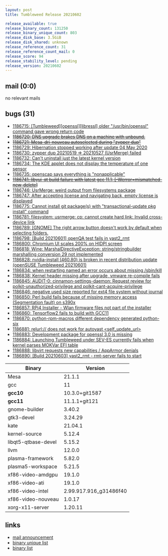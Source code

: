```yaml
---
layout: post
title: Tumbleweed Release 20210602

release_available: true
release_binary_count: 131250
release_binary_unique_count: 803
release_disk_base: 3.5GiB
release_disk_shared: unknown
release_reference_count: 31
release_reference_count_mail: 0
release_score: 94
release_stability_level: pending
release_version: 20210602
---
```


## mail (0:0)

no relevant mails

## bugs (31)

<!--more-->

- [1186715: \[Tumbleweed\]\[openssl\]\[libressl\] older "/usr/bin/openssl" command gave wrong return code](https://bugzilla.opensuse.org/show_bug.cgi?id=1186715)
- ~~[1186720: DNS upgrade brakes DNS on a machine with unbound.](https://bugzilla.opensuse.org/show_bug.cgi?id=1186720)~~
- ~~[1186721: Mesa-dri-nouveau autoselected during "zypper dup"](https://bugzilla.opensuse.org/show_bug.cgi?id=1186721)~~
- [1186729: Hibernation stopped working after update 04 May 2020](https://bugzilla.opensuse.org/show_bug.cgi?id=1186729)
- [1186730: zypper dup 20210519 => 20210527 (UsrMerge) failed](https://bugzilla.opensuse.org/show_bug.cgi?id=1186730)
- [1186732: Can't uninstall just the latest kernel version](https://bugzilla.opensuse.org/show_bug.cgi?id=1186732)
- [1186734: The KDE applet does not display the temperature of one sensor](https://bugzilla.opensuse.org/show_bug.cgi?id=1186734)
- [1186735: openscap says everything is "nonapplicable"](https://bugzilla.opensuse.org/show_bug.cgi?id=1186735)
- ~~[1186741: libyui-qt build failure with latest gcc 11.1: \[-Werror=mismatched-new-delete\]](https://bugzilla.opensuse.org/show_bug.cgi?id=1186741)~~
- [1186746: UsrMerge: weird output from filesystems package](https://bugzilla.opensuse.org/show_bug.cgi?id=1186746)
- [1186747: After accepting license and navigating back, empty license is displayed](https://bugzilla.opensuse.org/show_bug.cgi?id=1186747)
- [1186775: Cannot install git package(s) with "transactional-update pkg install" command](https://bugzilla.opensuse.org/show_bug.cgi?id=1186775)
- [1186781: filesystem: usrmerge: cp: cannot create hard link: Invalid cross-device link](https://bugzilla.opensuse.org/show_bug.cgi?id=1186781)
- [1186789: \[GNOME\] The right arrow button doesn't work by default when selecting folders.](https://bugzilla.opensuse.org/show_bug.cgi?id=1186789)
- [1186798: \[Build 20210601\] openQA test fails in yast2_rmt](https://bugzilla.opensuse.org/show_bug.cgi?id=1186798)
- [1186800: Chromium UI scales 200% on HIDPI screen](https://bugzilla.opensuse.org/show_bug.cgi?id=1186800)
- [1186818: Wine: MarshalDirectiveException: string/stringbuilder marshalling conversion 29 not implemented](https://bugzilla.opensuse.org/show_bug.cgi?id=1186818)
- [1186828: nvidia-install (460.80) is broken in recent distribution update (openSUSE Tumbleweed 20210601)](https://bugzilla.opensuse.org/show_bug.cgi?id=1186828)
- [1186834: when restarting named an error occurs about missing /sbin/kill](https://bugzilla.opensuse.org/show_bug.cgi?id=1186834)
- [1186838: Kernel header missing after upgrade, vmware re-compile fails](https://bugzilla.opensuse.org/show_bug.cgi?id=1186838)
- [1186845: AUDIT-0: cinnamon-settings-daemon: Request review for polkit-unauthorized-privilege and polkit-cant-acquire-privilege](https://bugzilla.opensuse.org/show_bug.cgi?id=1186845)
- [1186846: negative used size reported for ext4 file system without journal](https://bugzilla.opensuse.org/show_bug.cgi?id=1186846)
- [1186850: Perl build fails because of missing memory access (Segmentation fault) on s390x](https://bugzilla.opensuse.org/show_bug.cgi?id=1186850)
- [1186857: RPi4 Installer - Wlan firmware files not part of the installer](https://bugzilla.opensuse.org/show_bug.cgi?id=1186857)
- [1186860: Tensorflow2 fails to build with GCC11](https://bugzilla.opensuse.org/show_bug.cgi?id=1186860)
- [1186870: python-rpm-macros different dependency generated python-six](https://bugzilla.opensuse.org/show_bug.cgi?id=1186870)
- [1186881: relurl:// does not work for autoyast <self_update_url>](https://bugzilla.opensuse.org/show_bug.cgi?id=1186881)
- [1186883: Development package for openssl 3.0 is missing](https://bugzilla.opensuse.org/show_bug.cgi?id=1186883)
- [1186884: Launching Tumbleweed under SEV-ES currently fails when kernel parses MOKVar EFI table](https://bugzilla.opensuse.org/show_bug.cgi?id=1186884)
- [1186888: libvirt requests new capabilities / AppArmor denials](https://bugzilla.opensuse.org/show_bug.cgi?id=1186888)
- [1186890: \[Build 20210603\] yast2_rmt - rmt-server fails to start](https://bugzilla.opensuse.org/show_bug.cgi?id=1186890)

Binary | Version
--- | ---
Mesa | 21.1.1
gcc | 11
**gcc10** | 10.3.0+git1587
**gcc11** | 11.1.1+git121
gnome-builder | 3.40.2
gtk3-devel | 3.24.29
kate | 21.04.1
kernel-source | 5.12.4
libqt5-qtbase-devel | 5.15.2
llvm | 12.0.0
plasma-framework | 5.82.0
plasma5-workspace | 5.21.5
xf86-video-amdgpu | 19.1.0
xf86-video-ati | 19.1.0
xf86-video-intel | 2.99.917.916_g31486f40
xf86-video-nouveau | 1.0.17
xorg-x11-server | 1.20.11

## links

- [mail announcement](https://github.com/boombatower/tumbleweed-review/issues/10)
- [binary unique list](http://download.opensuse.org/history/20210602/rpm.unique.list)
- [binary list](http://download.opensuse.org/history/20210602/rpm.list)

